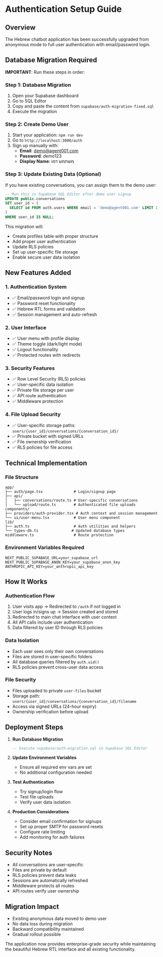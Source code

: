 # Authentication Setup Guide

## Overview
The Hebrew chatbot application has been successfully upgraded from anonymous mode to full user authentication with email/password login.

## Database Migration Required

**IMPORTANT**: Run these steps in order:

### Step 1: Database Migration
1. Open your Supabase dashboard
2. Go to SQL Editor
3. Copy and paste the content from `supabase/auth-migration-fixed.sql`
4. Execute the migration

### Step 2: Create Demo User
1. Start your application: `npm run dev`
2. Go to `http://localhost:3000/auth` 
3. Sign up manually with:
   - **Email**: demo@agent001.com  
   - **Password**: demo123
   - **Display Name**: משתמש דמו

### Step 3: Update Existing Data (Optional)
If you have existing conversations, you can assign them to the demo user:
```sql
-- Run this in Supabase SQL Editor after demo user signup
UPDATE public.conversations 
SET user_id = (
  SELECT id FROM auth.users WHERE email = 'demo@agent001.com' LIMIT 1
)
WHERE user_id IS NULL;
```

This migration will:
- Create profiles table with proper structure
- Add proper user authentication
- Update RLS policies 
- Set up user-specific file storage
- Enable secure user data isolation

## New Features Added

### 1. Authentication System
- ✅ Email/password login and signup
- ✅ Password reset functionality  
- ✅ Hebrew RTL forms and validation
- ✅ Session management and auto-refresh

### 2. User Interface
- ✅ User menu with profile display
- ✅ Theme toggle (dark/light mode)
- ✅ Logout functionality
- ✅ Protected routes with redirects

### 3. Security Features
- ✅ Row Level Security (RLS) policies
- ✅ User-specific data isolation
- ✅ Private file storage per user
- ✅ API route authentication
- ✅ Middleware protection

### 4. File Upload Security
- ✅ User-specific storage paths: `users/{user_id}/conversations/{conversation_id}/`
- ✅ Private bucket with signed URLs
- ✅ File ownership verification
- ✅ RLS policies for file access

## Technical Implementation

### File Structure
```
app/
├── auth/page.tsx              # Login/signup page
├── api/
│   ├── conversations/route.ts # User-specific conversations
│   └── upload/route.ts        # Authenticated file uploads
components/
├── providers/auth-provider.tsx # Auth context and session management
└── ui/user-menu.tsx           # User menu component
lib/
├── auth.ts                    # Auth utilities and helpers
└── types-db.ts               # Updated database types
middleware.ts                  # Route protection
```

### Environment Variables Required
```env
NEXT_PUBLIC_SUPABASE_URL=your_supabase_url
NEXT_PUBLIC_SUPABASE_ANON_KEY=your_supabase_anon_key
ANTHROPIC_API_KEY=your_anthropic_api_key
```

## How It Works

### Authentication Flow
1. User visits app → Redirected to `/auth` if not logged in
2. User logs in/signs up → Session created and stored
3. Redirected to main chat interface with user context
4. All API calls include user authentication
5. Data filtered by user ID through RLS policies

### Data Isolation
- Each user sees only their own conversations
- Files are stored in user-specific folders
- All database queries filtered by `auth.uid()`
- RLS policies prevent cross-user data access

### File Security
- Files uploaded to private `user-files` bucket
- Storage path: `users/{user_id}/conversations/{conversation_id}/filename`
- Access via signed URLs (24-hour expiry)
- Ownership verification before upload

## Deployment Steps

1. **Run Database Migration**
   ```sql
   -- Execute supabase/auth-migration.sql in Supabase SQL Editor
   ```

2. **Update Environment Variables**
   - Ensure all required env vars are set
   - No additional configuration needed

3. **Test Authentication**
   - Try signup/login flow
   - Test file uploads
   - Verify user data isolation

4. **Production Considerations**
   - Consider email confirmation for signups
   - Set up proper SMTP for password resets
   - Configure rate limiting
   - Add monitoring for auth failures

## Security Notes

- All conversations are user-specific
- Files are private by default
- RLS policies prevent data leaks
- Sessions are automatically refreshed
- Middleware protects all routes
- API routes verify user ownership

## Migration Impact

- Existing anonymous data moved to demo user
- No data loss during migration  
- Backward compatibility maintained
- Gradual rollout possible

The application now provides enterprise-grade security while maintaining the beautiful Hebrew RTL interface and all existing functionality.